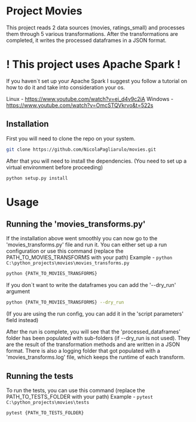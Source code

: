 # Project Movies

This project reads 2 data sources (movies, ratings_small) and processes them through 5 various transformations.
After the transformations are completed, it writes the processed dataframes in a JSON format.

# ! This project uses Apache Spark !
If you haven`t set up your Apache Spark I suggest you follow a tutorial on how to do it and take into consideration your os.

Linux - https://www.youtube.com/watch?v=ei_d4v9c2iA
Windows - https://www.youtube.com/watch?v=OmcSTQVkrvo&t=522s

## Installation

First you will need to clone the repo on your system.

```bash
git clone https://github.com/NicolaPagliarulo/movies.git
```
After that you will need to install the dependencies.
(You need to set up a virtual environment before proceeding)

```bash
python setup.py install
```

# Usage

## Running the 'movies_transforms.py'
If the installation above went smoothly you can now go to the 'movies_transforms.py' file and run it.
You can either set up a run configuration or use this command (replace the PATH_TO_MOVIES_TRANSFORMS with your path)
Example - `python C:\python_projects\movies\movies_transforms.py`

```bash
python {PATH_TO_MOVIES_TRANSFORMS}
```
If you don`t want to write the dataframes you can add the '--dry_run' argument
```bash
python {PATH_TO_MOVIES_TRANSFORMS} --dry_run
```
(If you are using the run config, you can add it in the 'script parameters' field instead)

After the run is complete, you will see that the 'processed_dataframes' folder has been populated with sub-folders (if --dry_run is not used).
They are the result of the transformation methods and are written in a JSON format.
There is also a logging folder that got populated with a 'movies_transforms.log' file, which keeps the runtime of each transform.

## Running the tests
To run the tests, you can use this command (replace the PATH_TO_TESTS_FOLDER with your path)
Example - `pytest C:\python_projects\movies\tests`

```bash
pytest {PATH_TO_TESTS_FOLDER}
```
